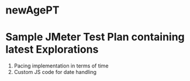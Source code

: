 # newAgePT
# Sample JMeter Test Plan containing latest Explorations
1. Pacing implementation in terms of time
2. Custom JS code for date handling
